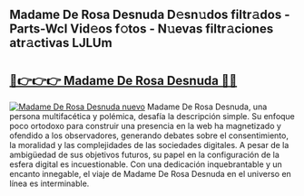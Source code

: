 ## Madame De Rosa Desnuda D𝚎sn𝚞dos filtr𝚊dos - Parts-WcI Vid𝚎os f𝚘tos - N𝚞evas filtr𝚊ciones atr𝚊ctivas LJLUm

# <h2><a href="http://mbcsn31.tromn.icu/?c=Madame+De+Rosa+Desnuda">🔗👉👉👉 Madame De Rosa Desnuda 🔗🔗</a></h2>

[![Madame De Rosa Desnuda nuevo](https://i.imgur.com/pEAQMta.gif)](http://mbcsn31.tromn.icu/?c=Madame+De+Rosa+Desnuda)
Madame De Rosa Desnuda, una persona multifacética y polémica, desafía la descripción simple. Su enfoque poco ortodoxo para construir una presencia en la web ha magnetizado y ofendido a los observadores, generando debates sobre el consentimiento, la moralidad y las complejidades de las sociedades digitales. A pesar de la ambigüedad de sus objetivos futuros, su papel en la configuración de la esfera digital es incuestionable. Con una dedicación inquebrantable y un encanto innegable, el viaje de Madame De Rosa Desnuda en el universo en línea es interminable.
